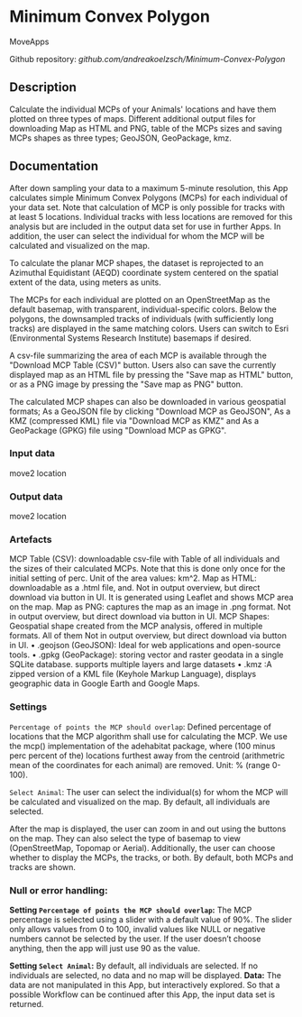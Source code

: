 # Minimum Convex Polygon

MoveApps

Github repository: *github.com/andreakoelzsch/Minimum-Convex-Polygon*


## Description
Calculate the individual MCPs of your Animals' locations and have them plotted on three types of maps. Different additional output files for downloading Map as HTML and PNG, table of the MCPs sizes and saving MCPs shapes as three types; GeoJSON, GeoPackage, kmz.

## Documentation
After down sampling your data to a maximum 5-minute resolution, this App calculates simple Minimum Convex Polygons (MCPs) for each individual of your data set. Note that calculation of MCP is only possible for tracks with at least 5 locations. Individual tracks with less locations are removed for this analysis but are included in the output data set for use in further Apps.
In addition, the user can select the individual for whom the MCP will be calculated and visualized on the map.

To calculate the planar MCP shapes, the dataset is reprojected to an Azimuthal Equidistant (AEQD) coordinate system centered on the spatial extent of the data, using meters as units.

The MCPs for each individual are plotted on an OpenStreetMap as the default basemap, with transparent, individual-specific colors. Below the polygons, the downsampled tracks of individuals (with sufficiently long tracks) are displayed in the same matching colors. Users can switch to Esri (Environmental Systems Research Institute) basemaps if desired.

A csv-file summarizing the area of each MCP is available through the "Download MCP Table (CSV)" button. Users also can save the currently displayed map as an HTML file by pressing the "Save map as HTML" button, or as a PNG image by pressing the "Save map as PNG" button.

The calculated MCP shapes can also be downloaded in various geospatial formats; As a GeoJSON file by clicking "Download MCP as GeoJSON", As a KMZ (compressed KML) file via "Download MCP as KMZ" and As a GeoPackage (GPKG) file using "Download MCP as GPKG".

### Input data
move2 location

### Output data
move2 location

### Artefacts
MCP Table (CSV): downloadable csv-file with Table of all individuals and the sizes of their calculated MCPs. Note that this is done only once for the initial setting of perc. Unit of the area values: km^2.
Map as HTML: downloadable as a .html file, and. Not in output overview, but direct download via button in UI. It is generated using Leaflet and shows MCP area on the map.
Map as PNG: captures the map as an image in .png format. Not in output overview, but direct download via button in UI.
MCP Shapes: Geospatial shape created from the MCP analysis, offered in multiple formats. All of them Not in output overview, but direct download via button in UI.
•	.geojson (GeoJSON): Ideal for web applications and open-source tools.
•	.gpkg (GeoPackage): storing vector and raster geodata in a single SQLite database. supports multiple layers and large datasets
•	.kmz :A zipped version of a KML file (Keyhole Markup Language), displays geographic data in Google Earth and Google Maps.


### Settings
`Percentage of points the MCP should overlap`: Defined percentage of locations that the MCP algorithm shall use for calculating the MCP. We use the mcp() implementation of the adehabitat package, where (100 minus perc percent of the) locations furthest away from the centroid (arithmetric mean of the coordinates for each animal) are removed. Unit: % (range 0-100).

`Select Animal`: The user can select the individual(s) for whom the MCP will be calculated and visualized on the map. By default, all individuals are selected.

After the map is displayed, the user can zoom in and out using the buttons on the map. They can also select the type of basemap to view (OpenStreetMap, Topomap or Aerial).
Additionally, the user can choose whether to display the MCPs, the tracks, or both. By default, both MCPs and tracks are shown.


### Null or error handling:
**Setting `Percentage of points the MCP should overlap`:** The MCP percentage is selected using a slider with a default value of 90%. The slider only allows values from 0 to 100, invalid values like NULL or negative numbers cannot be selected by the user. If the user doesn’t choose anything, then the app will just use 90 as the value.

**Setting `Select Animal`:** By default, all individuals are selected. If no individuals are selected, no data and no map will be displayed.
**Data:** The data are not manipulated in this App, but interactively explored. So that a possible Workflow can be continued after this App, the input data set is returned.
